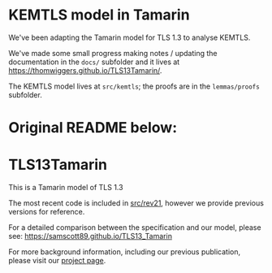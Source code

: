 # KEMTLS model in Tamarin

We've been adapting the Tamarin model for TLS 1.3 to analyse KEMTLS.

We've made some small progress making notes / updating the documentation in the `docs/` subfolder and it lives at https://thomwiggers.github.io/TLS13Tamarin/.

The KEMTLS model lives at `src/kemtls`; the proofs are in the `lemmas/proofs` subfolder.

# Original README below:
# TLS13Tamarin
This is a Tamarin model of TLS 1.3

The most recent code is included in [src/rev21](src/rev21), however we provide previous
versions for reference.

For a detailed comparison between the specification and our model, please see:
https://samscott89.github.io/TLS13_Tamarin

For more background information, including our previous publication, please visit our [project page](http://tls13tamarin.github.io/TLS13Tamarin/).
